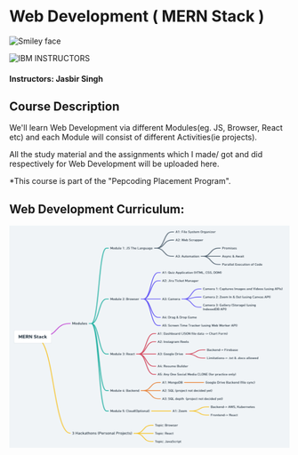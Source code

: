 # Web Development ( MERN Stack )

<img src="https://www.pepcoding.com/images/logo.png" alt="Smiley face" height="300" width="300">

![IBM](http://i.imgur.com/Qktqnu1.png) INSTRUCTORS
#### Instructors: Jasbir Singh

## Course Description
<p>We'll learn Web Development via different Modules(eg. JS, Browser, React etc) and each Module will consist of different Activities(ie projects).

All the study material and the assignments which I made/ got and did respectively for Web Development will be uploaded here.</p>

*This course is part of the "Pepcoding Placement Program".

## Web Development Curriculum:

<img src="raw/images/flow.png" alt="Smiley face" height="400" width="800">
